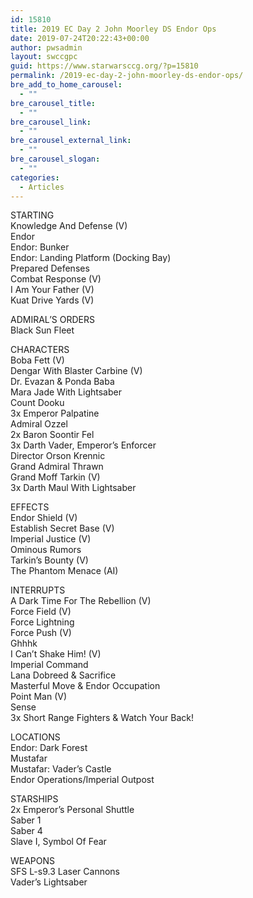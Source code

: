 ```yaml
---
id: 15810
title: 2019 EC Day 2 John Moorley DS Endor Ops
date: 2019-07-24T20:22:43+00:00
author: pwsadmin
layout: swccgpc
guid: https://www.starwarsccg.org/?p=15810
permalink: /2019-ec-day-2-john-moorley-ds-endor-ops/
bre_add_to_home_carousel:
  - ""
bre_carousel_title:
  - ""
bre_carousel_link:
  - ""
bre_carousel_external_link:
  - ""
bre_carousel_slogan:
  - ""
categories:
  - Articles
---
```

STARTING  
Knowledge And Defense (V)  
Endor  
Endor: Bunker  
Endor: Landing Platform (Docking Bay)  
Prepared Defenses  
Combat Response (V)  
I Am Your Father (V)  
Kuat Drive Yards (V)

ADMIRAL’S ORDERS  
Black Sun Fleet

CHARACTERS  
Boba Fett (V)  
Dengar With Blaster Carbine (V)  
Dr. Evazan & Ponda Baba  
Mara Jade With Lightsaber  
Count Dooku  
3x Emperor Palpatine  
Admiral Ozzel  
2x Baron Soontir Fel  
3x Darth Vader, Emperor&#8217;s Enforcer  
Director Orson Krennic  
Grand Admiral Thrawn  
Grand Moff Tarkin (V)  
3x Darth Maul With Lightsaber

EFFECTS  
Endor Shield (V)  
Establish Secret Base (V)  
Imperial Justice (V)  
Ominous Rumors  
Tarkin&#8217;s Bounty (V)  
The Phantom Menace (AI)

INTERRUPTS  
A Dark Time For The Rebellion (V)  
Force Field (V)  
Force Lightning  
Force Push (V)  
Ghhhk  
I Can&#8217;t Shake Him! (V)  
Imperial Command  
Lana Dobreed & Sacrifice  
Masterful Move & Endor Occupation  
Point Man (V)  
Sense  
3x Short Range Fighters & Watch Your Back!

LOCATIONS  
Endor: Dark Forest  
Mustafar  
Mustafar: Vader&#8217;s Castle  
Endor Operations/Imperial Outpost

STARSHIPS  
2x Emperor&#8217;s Personal Shuttle  
Saber 1  
Saber 4  
Slave I, Symbol Of Fear

WEAPONS  
SFS L-s9.3 Laser Cannons  
Vader&#8217;s Lightsaber